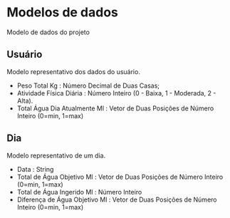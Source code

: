# Modelos de dados

Modelo de dados do projeto

## Usuário

Modelo representativo dos dados do usuário.

- Peso Total Kg : Número Decimal de Duas Casas;
- Atividade Física Diária : Número Inteiro (0 - Baixa, 1 - Moderada, 2 - Alta).
- Total Água Dia Atualmente Ml : Vetor de Duas Posições de Número Inteiro (0=min, 1=max)


## Dia
Modelo representativo de um dia.

- Data : String
- Total de Água Objetivo Ml : Vetor de Duas Posições de Número Inteiro (0=min, 1=max)
- Total de Água Ingerido Ml : Número Inteiro
- Diferença de Água Objetivo Ml : Vetor de Duas Posições de Número Inteiro (0=min, 1=max)
